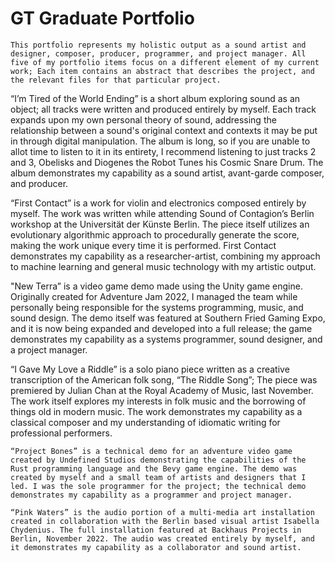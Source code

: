 # GT Graduate Portfolio

	This portfolio represents my holistic output as a sound artist and designer, composer, producer, programmer, and project manager. All five of my portfolio items focus on a different element of my current work; Each item contains an abstract that describes the project, and the relevant files for that particular project. 
  
“I’m Tired of the World Ending” is a short album exploring sound as an object; all tracks were written and produced entirely by myself. Each track expands upon my own personal theory of sound, addressing the relationship between a sound's original context and contexts it may be put in through digital manipulation. The album is long, so if you are unable to allot time to listen to it in its entirety, I recommend listening to just tracks 2 and 3, Obelisks and Diogenes the Robot Tunes his Cosmic Snare Drum. The album demonstrates my capability as a sound artist, avant-garde composer, and producer. 

“First Contact” is a work for violin and electronics composed entirely by myself. The work was written while attending Sound of Contagion’s Berlin workshop at the Universität der Künste Berlin. The piece itself utilizes an evolutionary algorithmic approach to procedurally generate the score, making the work unique every time it is performed. First Contact demonstrates my capability as a researcher-artist, combining my approach to machine learning and general music technology with my artistic output. 

"New Terra” is a video game demo made using the Unity game engine. Originally created for Adventure Jam 2022, I managed the team while personally being responsible for the systems programming, music, and sound design. The demo itself was featured at Southern Fried Gaming Expo, and it is now being expanded and developed into a full release; the game demonstrates my capability as a systems programmer, sound designer, and a project manager. 

“I Gave My Love a Riddle” is a solo piano piece written as a creative transcription of the American folk song, “The Riddle Song”; The piece was premiered by Julian Chan at the Royal Academy of Music, last November. The work itself explores my interests in folk music and the borrowing of things old in modern music. The work demonstrates my capability as a classical composer and my understanding of idiomatic writing for professional performers.

	“Project Bones” is a technical demo for an adventure video game created by Undefined Studios demonstrating the capabilities of the Rust programming language and the Bevy game engine. The demo was created by myself and a small team of artists and designers that I led. I was the sole programmer for the project; the technical demo demonstrates my capability as a programmer and project manager. 
  
	“Pink Waters” is the audio portion of a multi-media art installation created in collaboration with the Berlin based visual artist Isabella Chydenius. The full installation featured at Backhaus Projects in Berlin, November 2022. The audio was created entirely by myself, and it demonstrates my capability as a collaborator and sound artist.
